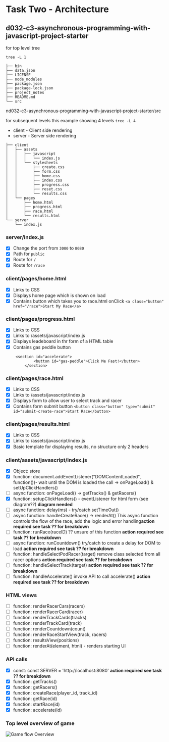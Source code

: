 # Task Two - Architecture

## d032-c3-asynchronous-programming-with-javascript-project-starter

for top level tree

`tree -L 1`

```
├── bin
├── data.json
├── LICENSE
├── node_modules
├── package.json
├── package-lock.json
├── project_notes
├── README.md
└── src
```

nd032-c3-asynchronous-programming-with-javascript-project-starter/src 

 for subsequent levels this example showing 4 levels
 `tree -L 4`
 
 * client - Client side rendering
 * server - Server side rendering
 
```
├── client
│   ├── assets
│   │   ├── javascript
│   │   │   └── index.js
│   │   └── stylesheets
│   │       ├── create.css
│   │       ├── form.css
│   │       ├── home.css
│   │       ├── index.css
│   │       ├── progress.css
│   │       ├── reset.css
│   │       └── results.css
│   └── pages
│       ├── home.html
│       ├── progress.html
│       ├── race.html
│       └── results.html
└── server
    └── index.js
```
    
 ### server/index.js
- [x] Change the port from `3000` to `8080`
- [x] Path for `public`
- [x] Route for `/`
- [x] Route for `/race`

### client/pages/home.html
- [x] Links to CSS
- [x] Displays home page which is shown on load
- [x] Contains button which takes you to race.html onClick `<a class="button" href="/race">Start My Race</a>`

### client/pages/progress.html
- [x] Links to CSS
- [x] Links to  /assets/javascript/index.js
- [x] Displays leadeboard in thr form of a HTML table 
- [x] Contains gas peddle button 
   ```
    <section id="accelerate">
            <button id="gas-peddle">Click Me Fast!</button>
        </section>
    ```
    
### client/pages/race.html
- [x] Links to CSS
- [x] Links to  /assets/javascript/index.js
- [x] Displays form to allow user to select track and racer
- [x] Contains form submit button  `<button class="button" type="submit" id="submit-create-race">Start Race</button>`

### client/pages/results.html
- [x] Links to CSS
- [x] Links to  /assets/javascript/index.js
- [x] Basic template for displaying results, no structure only 2 headers

### client/assets/javascript/index.js

- [x]  Object: store
- [x]  function: document.addEventListener("DOMContentLoaded", function())- wait until the DOM is loaded the call -> onPageLoad() & setUpClickHandlers()
- [ ]  async function: onPageLoad() -> getTracks() & getRacers()
- [x]  function: setupClickHandlers() - eventListener for html form (see diagram??) **diagram needed**
- [ ]  async function: delay(ms) - try/catch setTimeOut()
- [ ]  async function: handleCreateRace() -> renderAt() This async function controls the flow of the race, add the logic and error handling**action required see task ?? for breakdown**
- [ ]  function: runRace(raceID) ?? unsure of this function **action required see task ?? for breakdown**
- [ ]  async function: runCountdown() try/catch to create a delay for DOM to load **action required see task ?? for breakdown**
- [ ]  function: handleSelectPodRacer(target) remove class selected from all racer options **action required see task ?? for breakdown**
- [ ]  function: handleSelectTrack(target) **action required see task ?? for breakdown**
- [ ]  function: handleAccelerate() invoke API to call accelerate() **action required see task ?? for breakdown**

### HTML views
- [ ]  function: renderRacerCars(racers) 
- [ ]  function: renderRacerCard(racer)
- [ ]  function: renderTrackCards(tracks)
- [ ]  function: renderTrackCard(track)
- [ ]  function: renderCountdown(count)
- [ ]  function: renderRaceStartView(track, racers)
- [ ]  function: resultsView(positions)
- [ ]  function: renderAt(element, html) - renders starting UI

### API calls
- [x]  const: const SERVER = 'http://localhost:8080' **action required see task ?? for breakdown**
- [x]  function: getTracks()
- [x]  function:  getRacers()
- [x]  function: createRace(player_id, track_id)
- [x]  function: getRace(id)
- [x]  function: startRace(id)
- [x]  function: accelerate(id)

### Top level overview of game

![Game flow Overview](https://github.com/tastethedream/nd032-c3-asynchronous-programming-with-javascript-project-starter/blob/development/project_notes/images/task2-top-level-diagram.png)







